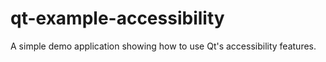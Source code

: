 # qt-example-accessibility
A simple demo application showing how to use Qt's accessibility features.
